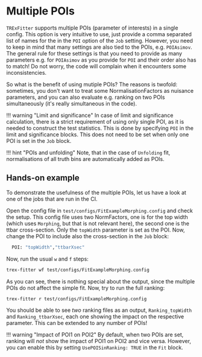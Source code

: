 # Multiple POIs

`TRExFitter` supports multiple POIs (parameter of interests) in a single config.
This option is very intuitive to use, just provide a comma separated list of names for the in the `POI` option of the `Job` setting.
However, you need to keep in mind that many settings are also tied to the POIs, e.g. `POIAsimov`.
The general rule for these settings is that you need to provide as many parameters e.g. for `POIAsimov` as you provide for `POI` and their order also has to match!
Do not worry, the code will complain when it encounters some inconsistencies.

So what is the benefit of using mutiple POIs?
The reasons is twofold: sometimes, you don't want to treat some NormalisationFactors as nuisance parameters, and you can also evaluate e.g. ranking on two POIs simultaneously (it's really simultaneous in the code).

!!! warning "Limit and significance"
    In case of limit and significance calculation, there is a strict requirement of using only single POI, as it is needed to construct the test statistics. This is done by specifying `POI` in the limit and significance blocks. This does not need to be set when only one POI is set in the `Job` block.

!!! hint "POIs and unfolding"
    Note, that in the case of `Unfolding` fit, normalisations of all truth bins are automatically added as POIs.

## Hands-on example
To demonstrate the usefulness of the multiple POIs, let us have a look at one of the jobs that are run in the CI.

Open the config file in `test/configs/FitExampleMorphing.config` and check the setup.
This config file uses two NormFactors, one is for the top width (which uses `Morphing`, but that is not relevant here), the second one is the ttbar cross-section.
Only the `topWidth` parameter is set as the POI.
Now, change the POI to include also the cross-section in the `Job` block:

```bash
  POI: "topWidth","ttbarXsec"
```

Now, run the usual `w` and `f` steps:

```bash
trex-fitter wf test/configs/FitExampleMorphing.config
```

As you can see, there is nothing special about the output, since the multiple POIs do not affect the simple fit.
Now, try to run the full ranking:

```bash
trex-fitter r test/configs/FitExampleMorphing.config
```

You should be able to see _two_ ranking files as an output, `Ranking_topWidth` and `Ranking_ttbarXsec`, each one showing the impact on the respective parameter.
This can be extended to any number of POIs!

!!! warning "Impact of POI1 on POI2"
    By default, when two POIs are set, ranking will _not_ show the impact of POI1 on POI2 and vice versa. However, you can enable this by setting `UsePOISinRanking: TRUE` in the `Fit` block.
